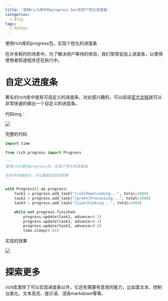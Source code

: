 ```yaml
---
title: '使用rich库中的progress bar实现个性化进度条'
categories:
  - Blog
tags:
  - Python
---
```

使用rich库的progress包，实现个性化的进度条

<!--more-->

在许多耗时的场景中，为了解决用户等待的体验，我们常常会加上进度条，以使得使用者知道程序还在执行中。

# 自定义进度条

著名的rich库中就有可自定义的进度条，对此感兴趣的，可以阅读[官方文档](https://rich.readthedocs.io/en/stable/progress.html)就可以非常快速的做出一个自定义的进度条。

代码img：

![](../assets/images/attachments/20240913-image-of-rich-progress-code.png)

完整的代码

```python
import time

from rich.progress import Progress

'''
使用rich库的progress包，实现个性化的进度条

在命令终端执行，可以看到动态的效果
'''

with Progress() as progress:
    task1 = progress.add_task("[red]Downloading...", total=1000)
    task2 = progress.add_task("[green]Processing...", total=1000)
    task3 = progress.add_task("[cyan]Cooking...", total=1000)

    while not progress.finished:
        progress.update(task1, advance=0.5)
        progress.update(task2, advance=0.3)
        progress.update(task3, advance=0.9)
        time.sleep(0.02)

```

实现的效果

![](../assets/images/attachments/20240913-image-of-rich-progress-result.png)

# 探索更多

rich库里除了可以实现进度条以外，它还有需要有意思的能力，比如富文本、控制台美化、文本高亮、提示语、渲染markdown等等。